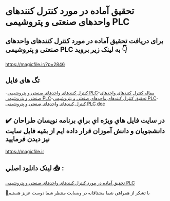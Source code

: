 # تحقیق آماده در مورد کنترل کنندهای واحدهای صنعتی و پتروشیمی PLC

## برای دریافت تحقیق آماده در مورد کنترل کنندهای واحدهای صنعتی و پتروشیمی PLC به لینک زیر بروید 👇

https://magicfile.ir/?p=2846

## تگ های فایل

-[کنترل کنندهای واحدهای صنعتی و پتروشیمی PLC](https://magicfile.ir/product/%d8%aa%d8%ad%d9%82%db%8c%d9%82-%d8%a2%d9%85%d8%a7%d8%af%d9%87-%da%a9%d9%86%d8%aa%d8%b1%d9%84-%da%a9%d9%86%d9%86%d8%af%d9%87%d8%a7%db%8c-%d9%88%d8%a7%d8%ad%d8%af%d9%87%d8%a7%db%8c-%d8%b5%d9%86%d8%b9%d8%aa%db%8c-%d9%88-%d9%be%d8%aa%d8%b1%d9%88%d8%b4%db%8c%d9%85%db%8c-plc/)-[مقاله کنترل کنندهای واحدهای صنعتی و پتروشیمی PLC](https://magicfile.ir/product/%d8%aa%d8%ad%d9%82%db%8c%d9%82-%d8%a2%d9%85%d8%a7%d8%af%d9%87-%da%a9%d9%86%d8%aa%d8%b1%d9%84-%da%a9%d9%86%d9%86%d8%af%d9%87%d8%a7%db%8c-%d9%88%d8%a7%d8%ad%d8%af%d9%87%d8%a7%db%8c-%d8%b5%d9%86%d8%b9%d8%aa%db%8c-%d9%88-%d9%be%d8%aa%d8%b1%d9%88%d8%b4%db%8c%d9%85%db%8c-plc/)-[تحقیق کنترل کنندهای واحدهای صنعتی و پتروشیمی PLC](https://magicfile.ir/product/%d8%aa%d8%ad%d9%82%db%8c%d9%82-%d8%a2%d9%85%d8%a7%d8%af%d9%87-%da%a9%d9%86%d8%aa%d8%b1%d9%84-%da%a9%d9%86%d9%86%d8%af%d9%87%d8%a7%db%8c-%d9%88%d8%a7%d8%ad%d8%af%d9%87%d8%a7%db%8c-%d8%b5%d9%86%d8%b9%d8%aa%db%8c-%d9%88-%d9%be%d8%aa%d8%b1%d9%88%d8%b4%db%8c%d9%85%db%8c-plc/)-[کنترل کنندهای واحدهای صنعتی و پتروشیمی PLC doc](https://magicfile.ir/product/%d8%aa%d8%ad%d9%82%db%8c%d9%82-%d8%a2%d9%85%d8%a7%d8%af%d9%87-%da%a9%d9%86%d8%aa%d8%b1%d9%84-%da%a9%d9%86%d9%86%d8%af%d9%87%d8%a7%db%8c-%d9%88%d8%a7%d8%ad%d8%af%d9%87%d8%a7%db%8c-%d8%b5%d9%86%d8%b9%d8%aa%db%8c-%d9%88-%d9%be%d8%aa%d8%b1%d9%88%d8%b4%db%8c%d9%85%db%8c-plc/)

## ✔️ در سايت فايل هاي ويژه اي براي برنامه نويسان طراحان دانشجويان و دانش آموزان قرار داده ايم از بقيه فايل سايت نيز ديدن فرماييد

https://magicfile.ir


## لينک دانلود اصلي 📥 :

[تحقیق آماده در مورد کنترل کنندهای واحدهای صنعتی و پتروشیمی PLC](https://magicfile.ir/product/%d8%aa%d8%ad%d9%82%db%8c%d9%82-%d8%a2%d9%85%d8%a7%d8%af%d9%87-%da%a9%d9%86%d8%aa%d8%b1%d9%84-%da%a9%d9%86%d9%86%d8%af%d9%87%d8%a7%db%8c-%d9%88%d8%a7%d8%ad%d8%af%d9%87%d8%a7%db%8c-%d8%b5%d9%86%d8%b9%d8%aa%db%8c-%d9%88-%d9%be%d8%aa%d8%b1%d9%88%d8%b4%db%8c%d9%85%db%8c-plc/) 


🙏با تشکر از همراهي شما مشتاقانه در وبسایت منتظر شما دوست عزیز هستیم

